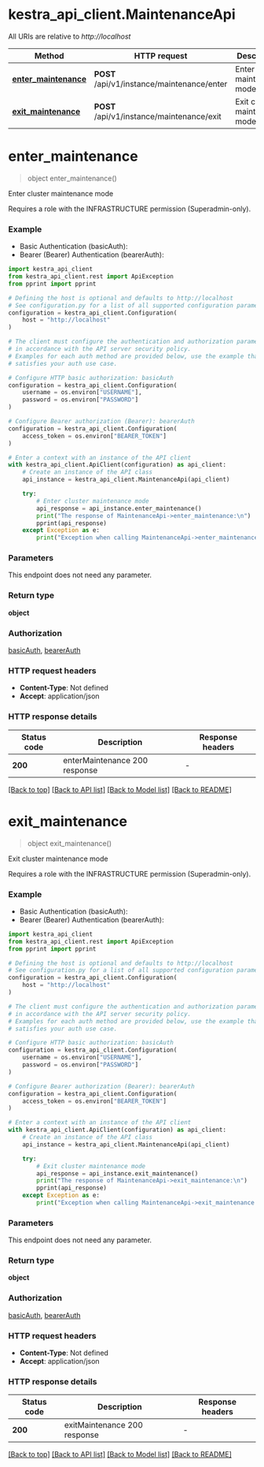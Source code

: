 # kestra_api_client.MaintenanceApi

All URIs are relative to *http://localhost*

Method | HTTP request | Description
------------- | ------------- | -------------
[**enter_maintenance**](MaintenanceApi.md#enter_maintenance) | **POST** /api/v1/instance/maintenance/enter | Enter cluster maintenance mode
[**exit_maintenance**](MaintenanceApi.md#exit_maintenance) | **POST** /api/v1/instance/maintenance/exit | Exit cluster maintenance mode


# **enter_maintenance**
> object enter_maintenance()

Enter cluster maintenance mode

Requires a role with the INFRASTRUCTURE permission (Superadmin-only).

### Example

* Basic Authentication (basicAuth):
* Bearer (Bearer) Authentication (bearerAuth):

```python
import kestra_api_client
from kestra_api_client.rest import ApiException
from pprint import pprint

# Defining the host is optional and defaults to http://localhost
# See configuration.py for a list of all supported configuration parameters.
configuration = kestra_api_client.Configuration(
    host = "http://localhost"
)

# The client must configure the authentication and authorization parameters
# in accordance with the API server security policy.
# Examples for each auth method are provided below, use the example that
# satisfies your auth use case.

# Configure HTTP basic authorization: basicAuth
configuration = kestra_api_client.Configuration(
    username = os.environ["USERNAME"],
    password = os.environ["PASSWORD"]
)

# Configure Bearer authorization (Bearer): bearerAuth
configuration = kestra_api_client.Configuration(
    access_token = os.environ["BEARER_TOKEN"]
)

# Enter a context with an instance of the API client
with kestra_api_client.ApiClient(configuration) as api_client:
    # Create an instance of the API class
    api_instance = kestra_api_client.MaintenanceApi(api_client)

    try:
        # Enter cluster maintenance mode
        api_response = api_instance.enter_maintenance()
        print("The response of MaintenanceApi->enter_maintenance:\n")
        pprint(api_response)
    except Exception as e:
        print("Exception when calling MaintenanceApi->enter_maintenance: %s\n" % e)
```



### Parameters

This endpoint does not need any parameter.

### Return type

**object**

### Authorization

[basicAuth](../README.md#basicAuth), [bearerAuth](../README.md#bearerAuth)

### HTTP request headers

 - **Content-Type**: Not defined
 - **Accept**: application/json

### HTTP response details

| Status code | Description | Response headers |
|-------------|-------------|------------------|
**200** | enterMaintenance 200 response |  -  |

[[Back to top]](#) [[Back to API list]](../README.md#documentation-for-api-endpoints) [[Back to Model list]](../README.md#documentation-for-models) [[Back to README]](../README.md)

# **exit_maintenance**
> object exit_maintenance()

Exit cluster maintenance mode

Requires a role with the INFRASTRUCTURE permission (Superadmin-only).

### Example

* Basic Authentication (basicAuth):
* Bearer (Bearer) Authentication (bearerAuth):

```python
import kestra_api_client
from kestra_api_client.rest import ApiException
from pprint import pprint

# Defining the host is optional and defaults to http://localhost
# See configuration.py for a list of all supported configuration parameters.
configuration = kestra_api_client.Configuration(
    host = "http://localhost"
)

# The client must configure the authentication and authorization parameters
# in accordance with the API server security policy.
# Examples for each auth method are provided below, use the example that
# satisfies your auth use case.

# Configure HTTP basic authorization: basicAuth
configuration = kestra_api_client.Configuration(
    username = os.environ["USERNAME"],
    password = os.environ["PASSWORD"]
)

# Configure Bearer authorization (Bearer): bearerAuth
configuration = kestra_api_client.Configuration(
    access_token = os.environ["BEARER_TOKEN"]
)

# Enter a context with an instance of the API client
with kestra_api_client.ApiClient(configuration) as api_client:
    # Create an instance of the API class
    api_instance = kestra_api_client.MaintenanceApi(api_client)

    try:
        # Exit cluster maintenance mode
        api_response = api_instance.exit_maintenance()
        print("The response of MaintenanceApi->exit_maintenance:\n")
        pprint(api_response)
    except Exception as e:
        print("Exception when calling MaintenanceApi->exit_maintenance: %s\n" % e)
```



### Parameters

This endpoint does not need any parameter.

### Return type

**object**

### Authorization

[basicAuth](../README.md#basicAuth), [bearerAuth](../README.md#bearerAuth)

### HTTP request headers

 - **Content-Type**: Not defined
 - **Accept**: application/json

### HTTP response details

| Status code | Description | Response headers |
|-------------|-------------|------------------|
**200** | exitMaintenance 200 response |  -  |

[[Back to top]](#) [[Back to API list]](../README.md#documentation-for-api-endpoints) [[Back to Model list]](../README.md#documentation-for-models) [[Back to README]](../README.md)

